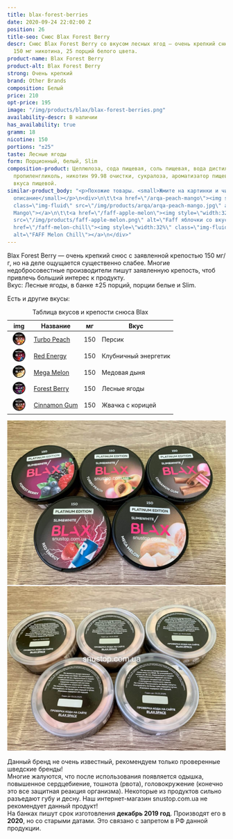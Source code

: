 ```yaml
---
title: blax-forest-berries
date: 2020-09-24 22:02:00 Z
position: 26
title-seo: Снюс Blax Forest Berry
descr: Снюс Blax Forest Berry со вкусом лесных ягод — очень крепкий снюс. Крепость
  150 мг никотина, 25 порций белого цвета.
product-name: Blax Forest Berry
product-alt: Blax Forest Berry
strong: Очень крепкий
brand: Other Brands
composition: Белый
price: 210
opt-price: 195
image: "/img/products/blax/blax-forest-berries.png"
availability-descr: В наличии
has_availability: true
gramm: 18
nicotine: 150
portions: "±25"
taste: Лесные ягоды
form: Порционный, белый, Slim
composition-product: Целлюлоза, сода пищевая, соль пищевая, вода дистиллированная,
  пропиленгликоль, никотин 99.98 очистки, сукралоза, ароматизатор пищевой, усилитель
  вкуса пищевой.
similar-product_body: "<p>Похожие товары. <small>Жмите на картинки и читайте полное
  описание</small></p>\n<div>\n\t\t<a href=\"/arqa-peach-mango\"><img style=\"width:32%\"
  class=\"img-fluid\" src=\"/img/products/arqa/arqa-peach-mango.jpg\" alt=\"Arqa Peach
  Mango\"></a>\n\t\t<a href=\"/faff-apple-melon\"><img style=\"width:32%\" class=\"img-fluid\"
  src=\"/img/products/faff-apple-melon.png\" alt=\"Faff яблочки со вкусом дыни\"></a>\n<a
  href=\"/faff-melon-chill\"><img style=\"width:32%\" class=\"img-fluid\" src=\"/img/products/faff-melon-chill.png\"
  alt=\"FAFF Melon Chill\"></a>\n</div>"
---
```


Blax Forest Berry — очень крепкий снюс с заявленной крепостью 150 мг/г, но на деле ощущается существенно слабее. Многие недобросовестные производители пишут заявленную крепость, чтоб привлечь больший интерес к продукту.<br>
Вкус: Лесные ягоды, в банке ±25 порций, порции белые и Slim.

Есть и другие вкусы:
<table class="table table-sm">
	<caption>Таблица вкусов и крепости снюса Blax</caption>
	<thead>
		<tr>
			<th scope="col">img</th>
			<th scope="col">Название</th>
			<th scope="col">мг</th>
			<th scope="col">Вкус</th>
		</tr>
	</thead>
	<tbody>
		<tr>
			<td><a href="/blax-turbo-peach"><img style="width: 40px" src="/img/products/blax/blax-turbo-peach.png" alt="Blax Turbo Peach"></a></td>
			<td><a href="/blax-turbo-peach">Turbo Peach</a></td>
			<td>150</td>
			<td>Персик</td>
		</tr>
		<tr>
			<td><a href="/blax-red-energy"><img style="width: 40px" src="/img/products/blax/blax-red-energy.png" alt="Blax Red Energy"></a></td>
			<td><a href="/blax-red-energy">Red Energy</a></td>
			<td>150</td>
			<td>Клубничный энергетик</td>
		</tr>
		<tr>
			<td><a href="/blax-mega-melon"><img style="width: 40px" src="/img/products/blax/blax-mega-melon.png" alt="Blax Mega Melon"></a></td>
			<td><a href="/blax-mega-melon">Mega Melon</a></td>
			<td>150</td>
			<td>Медовая дыня</td>
		</tr>
		<tr>
			<td><a href="/blax-forest-berries"><img style="width: 40px" src="/img/products/blax/blax-forest-berries.png" alt="Blax Forest Berry"></a></td>
			<td><a href="/blax-forest-berries">Forest Berry</a></td>
			<td>150</td>
			<td>Лесные ягоды</td>
		</tr>
		<tr>
			<td><a href="/blax-cinnamon-gum"><img style="width: 40px" src="/img/products/blax/blax-cinnamon-gum.png" alt="Blax Cinnamon Gum"></a></td>
			<td><a href="/blax-cinnamon-gum">Cinnamon Gum</a></td>
			<td>150</td>
			<td>Жвачка с корицей</td>
		</tr>
	</tbody>
</table>
<div class="popup-gallery d-flex mb-2">
	<a class="mr-2" href="/img/products/blax/blax-snus-all.jpg" title="снюса Blax"><img class="img-fluid" src="/img/products/blax/blax-snus-all.jpg" alt="Снюс blax"></a>
	<a href="/img/products/blax/blax-snus-all-back.jpg" title="Цвет порций снюса Blax (белые)"><img class="img-fluid" src="/img/products/blax/blax-snus-all-back.jpg" alt="Снюс blax пакетики"></a>
</div>

Данный бренд не очень известный, рекомендуем только проверенные шведские бренды!<br>
Многие жалуются, что после использования появляется одышка, повышенное сердцебиение, тошнота (рвота), головокружение (конечно это все защитная реакция организма). Некоторые из продуктов сильно разъедают губу и десну. Наш интернет-магазин snustop.com.ua не рекомендует данный продукт!<br>
На банках пишут срок изготовления **декабрь 2019 год**. Производят его в **2020**, но со старыми датами. Это связано с запретом в РФ данной продукции.
